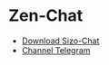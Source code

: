 # Zen-Chat
- [Download Sizo-Chat](https://t.me/Nova_Tools1/3?raw=true)
- [Channel Telegram](https://t.me/Nova_Tools1?raw=true)




